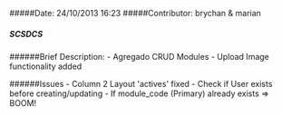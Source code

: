 #####Date: 24/10/2013 16:23
#####Contributor: brychan & marian
##### SCSDCS
######Brief Description: 
	- Agregado CRUD Modules
	- Upload Image functionality added

######Issues
	- Column 2 Layout 'actives' fixed
	- Check if User exists before creating/updating
	- If module_code (Primary) already exists => BOOM!
	
